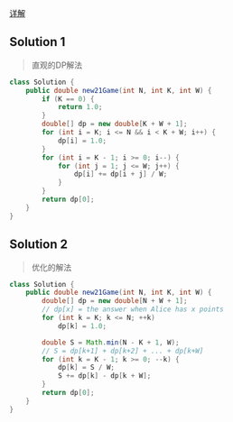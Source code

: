 [详解](https://leetcode-cn.com/problems/new-21-game/solution/xin-21dian-by-leetcode-solution/)
## Solution 1
> 直观的DP解法
```java
class Solution {
    public double new21Game(int N, int K, int W) {
        if (K == 0) {
            return 1.0;
        }
        double[] dp = new double[K + W + 1];
        for (int i = K; i <= N && i < K + W; i++) {
            dp[i] = 1.0;
        }
        for (int i = K - 1; i >= 0; i--) {
            for (int j = 1; j <= W; j++) {
                dp[i] += dp[i + j] / W;
            }
        }
        return dp[0];
    }
}
```

## Solution 2
> 优化的解法
```java
class Solution {
    public double new21Game(int N, int K, int W) {
        double[] dp = new double[N + W + 1];
        // dp[x] = the answer when Alice has x points
        for (int k = K; k <= N; ++k)
            dp[k] = 1.0;

        double S = Math.min(N - K + 1, W);
        // S = dp[k+1] + dp[k+2] + ... + dp[k+W]
        for (int k = K - 1; k >= 0; --k) {
            dp[k] = S / W;
            S += dp[k] - dp[k + W];
        }
        return dp[0];
    }
}
```